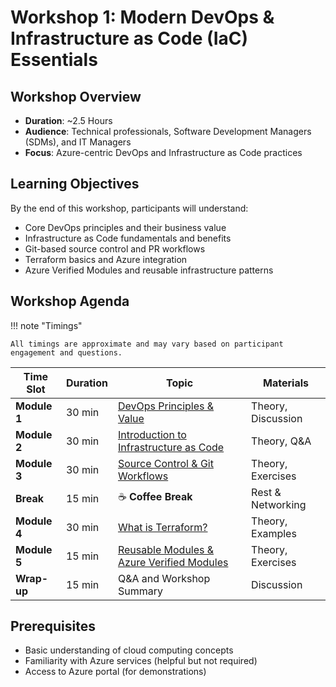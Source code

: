 # Workshop 1: Modern DevOps & Infrastructure as Code (IaC) Essentials

## Workshop Overview

* **Duration**: ~2.5 Hours
* **Audience**: Technical professionals, Software Development Managers (SDMs), and IT Managers
* **Focus**: Azure-centric DevOps and Infrastructure as Code practices

## Learning Objectives

By the end of this workshop, participants will understand:

- Core DevOps principles and their business value
- Infrastructure as Code fundamentals and benefits
- Git-based source control and PR workflows
- Terraform basics and Azure integration
- Azure Verified Modules and reusable infrastructure patterns

## Workshop Agenda

!!! note "Timings"

    All timings are approximate and may vary based on participant engagement and questions.

| Time Slot | Duration | Topic | Materials |
|-----------|----------|-------|-----------|
| **Module 1** | 30 min | [DevOps Principles & Value](./content/01-devops-principles.md) | Theory, Discussion |
| **Module 2** | 30 min | [Introduction to Infrastructure as Code](./content/02-infrastructure-as-code.md) | Theory, Q&A |
| **Module 3** | 30 min | [Source Control & Git Workflows](./content/03-source-control-git.md) | Theory, Exercises |
| **Break** | 15 min | ☕ **Coffee Break** | Rest & Networking |
| **Module 4** | 30 min | [What is Terraform?](./content/04-terraform-basics.md) | Theory, Examples |
| **Module 5** | 15 min | [Reusable Modules & Azure Verified Modules](./content/05-terraform-modules-avm.md) | Theory, Exercises |
| **Wrap-up** | 15 min | Q&A and Workshop Summary | Discussion |

## Prerequisites

* Basic understanding of cloud computing concepts
* Familiarity with Azure services (helpful but not required)
* Access to Azure portal (for demonstrations)
